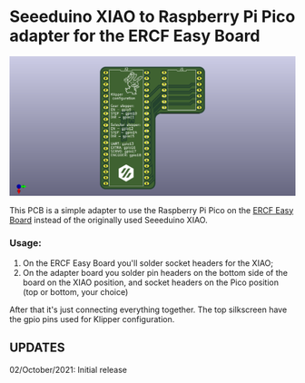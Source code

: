 # Seeeduino XIAO to Raspberry Pi Pico adapter for the ERCF Easy Board

![plot](./image/XIAO_to_Pico_adapter.png)

This PCB is a simple adapter to use the Raspberry Pi Pico on the [ERCF Easy Board](https://github.com/Tircown/ERCF-easy-brd) instead of the originally used Seeeduino XIAO.

### Usage:

1. On the ERCF Easy Board you'll solder socket headers for the XIAO;
2. On the adapter board you solder pin headers on the bottom side of the board on the XIAO position, and socket headers on the Pico position (top or bottom, your choice)

After that it's just connecting everything together. The top silkscreen have the gpio pins used for Klipper configuration.

UPDATES
-------
02/October/2021: Initial release
